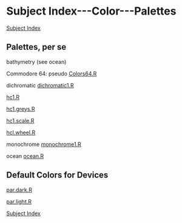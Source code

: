 # Subject Index---Color---Palettes

[Subject Index](https://github.com/dmparrishphd/Shapiro/blob/master/Files/3/5/0/indexSubj.md)

## Palettes, per se

bathymetry (see ocean)

Commodore 64: pseudo [Colors64.R](https://github.com/dmparrishphd/Shapiro/blob/master/Files/1/2/0/Colors64.R)

dichromatic [dichromatic1.R](https://github.com/dmparrishphd/Shapiro/blob/master/Files/2/1/0/dichromatic1.R)

[hc1.R](https://github.com/dmparrishphd/Shapiro/blob/master/Files/1/1/1/0/hc1.R)

[hc1.greys.R](https://github.com/dmparrishphd/Shapiro/blob/master/Files/1/1/1/0/hc1.greys.R)

[hc1.scale.R](https://github.com/dmparrishphd/Shapiro/blob/master/Files/1/1/1/0/hc1.scale.R)

[hcl.wheel.R](https://github.com/dmparrishphd/Shapiro/blob/master/Files/1/1/1/0/hcl.wheel.R)

monochrome [monochrome1.R](https://github.com/dmparrishphd/Shapiro/blob/master/Files/1/2/7/0/monochrome1.R)

ocean [ocean.R](https://github.com/dmparrishphd/Shapiro/blob/master/Files/6/7/0/ocean.R)

## Default Colors for Devices

[par.dark.R](https://github.com/dmparrishphd/Shapiro/blob/master/Files/7/5/0/par.dark.R)

[par.light.R](https://github.com/dmparrishphd/Shapiro/blob/master/Files/7/5/0/par.light.R)

[Subject Index](https://github.com/dmparrishphd/Shapiro/blob/master/Files/3/5/0/indexSubj.md)

